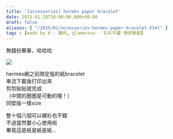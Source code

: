 ```yaml
---
title: '[accessories] hermès paper bracelet'
date: 2015-01-28T10:00:00.000+08:00
draft: false
aliases: [ "/2015/01/accessories-hermes-paper-bracelet.html" ]
tags : [made by H - 雜作, glamorous - 衫衫不盡 物慾無窮]
---
```


無錢扮奢華，哈哈哈  

![](/images/hermespaperbracelet.jpg)

hermès網之前限定版的紙bracelet  
串流下載後打印出來  
剪剪貼貼就完成  
（中間的圈圈是可動的喔！）  
同堅版一樣size  
  
整十個八個可以襯衫也不錯  
不過當然要小心使用啦  
畢竟這是紙是紙是紙...
